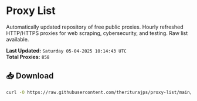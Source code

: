 # Proxy List

Automatically updated repository of free public proxies. Hourly refreshed HTTP/HTTPS proxies for web scraping, cybersecurity, and testing. Raw list available.

**Last Updated:** `Saturday 05-04-2025 10:14:43 UTC`  
**Total Proxies:** `858`

## 📥 Download
```bash
curl -O https://raw.githubusercontent.com/theriturajps/proxy-list/main/proxies.txt
